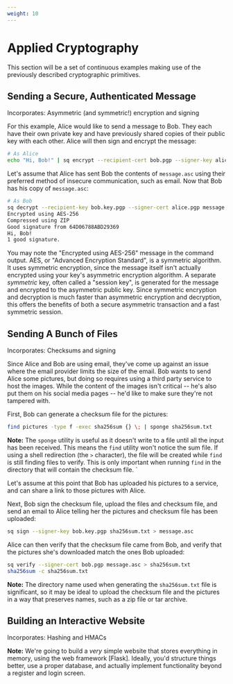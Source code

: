 ```yaml
---
weight: 10
---
```


# Applied Cryptography

This section will be a set of continuous examples making use of the previously
described cryptographic primitives.

## Sending a Secure, Authenticated Message

Incorporates: Asymmetric (and symmetric!) encryption and signing

For this example, Alice would like to send a message to Bob. They each have
their own private key and have previously shared copies of their public key
with each other. Alice will then sign and encrypt the message:

```sh
# As Alice
echo "Hi, Bob!" | sq encrypt --recipient-cert bob.pgp --signer-key alice.key.pgp > message.asc
```

Let's assume that Alice has sent Bob the contents of `message.asc` using their
preferred method of insecure communication, such as email. Now that Bob has his
copy of `message.asc`:

```sh
# As Bob
sq decrypt --recipient-key bob.key.pgp --signer-cert alice.pgp message.asc
Encrypted using AES-256
Compressed using ZIP
Good signature from 64D06788ABD29369
Hi, Bob!
1 good signature.
```

You may note the "Encrypted using AES-256" message in the command output. AES,
or "Advanced Encryption Standard", is a symmetric algorithm. It uses symmetric
encryption, since the message itself isn't actually encrypted using your key's
asymmetric encryption algorithm. A separate *symmetric* key, often called a
"session key", is generated for the message and encrypted to the asymmetric
public key. Since symmetric encryption and decryption is much faster than
asymmetric encryption and decryption, this offers the benefits of both a secure
asymmetric transaction and a fast symmetric session.

## Sending A Bunch of Files

Incorporates: Checksums and signing

Since Alice and Bob are using email, they've come up against an issue where the
email provider limits the size of the email. Bob wants to send Alice some
pictures, but doing so requires using a third party service to host the images.
While the content of the images isn't critical -- he's also put them on his
social media pages -- he'd like to make sure they're not tampered with.

First, Bob can generate a checksum file for the pictures:

```sh
find pictures -type f -exec sha256sum {} \; | sponge sha256sum.txt
```

**Note:** The `sponge` utility is useful as it doesn't write to a file until
all the input has been received. This means the `find` utility won't notice the
sum file. If using a shell redirection (the `>` character), the file will be
created while `find` is still finding files to verify. This is only important
when running `find` in the directory that will contain the checksum file. `

Let's assume at this point that Bob has uploaded his pictures to a service,
and can share a link to those pictures with Alice.

Next, Bob sign the checksum file, upload the files and checksum file, and send
an email to Alice telling her the pictures and checksum file has been uploaded:

```sh
sq sign --signer-key bob.key.pgp sha256sum.txt > message.asc
```

Alice can then verify that the checksum file came from Bob, and verify that the
pictures she's downloaded match the ones Bob uploaded:

```sh
sq verify --signer-cert bob.pgp message.asc > sha256sum.txt
sha256sum -c sha256sum.txt
```

**Note:** The directory name used when generating the `sha256sum.txt` file is
significant, so it may be ideal to upload the checksum file and the pictures
in a way that preserves names, such as a zip file or tar archive.


## Building an Interactive Website

Incorporates: Hashing and HMACs

**Note:** We're going to build a *very* simple website that stores everything
in memory, using the web framework [Flask]. Ideally, you'd structure things
better, use a proper database, and actually implement functionality beyond a
register and login screen.

